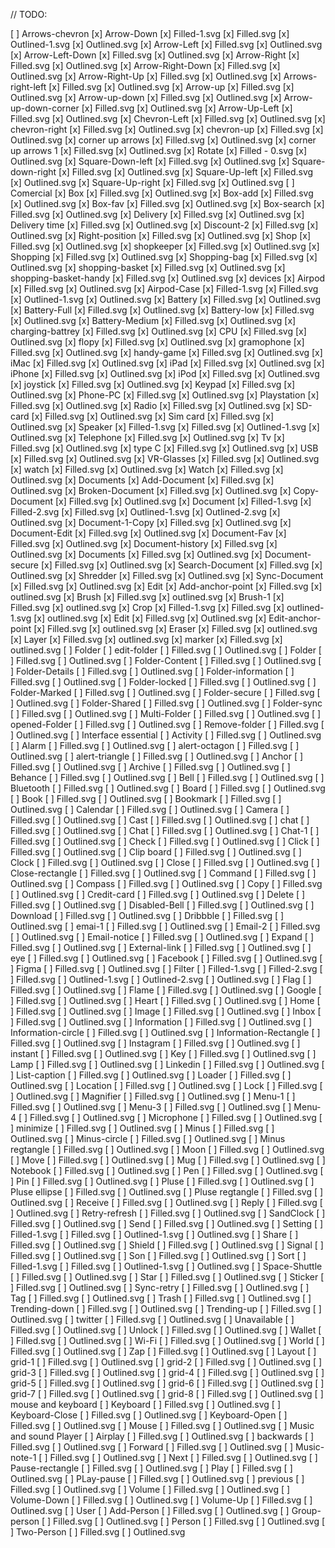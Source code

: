 // TODO:


[ ] Arrows-chevron
[x] Arrow-Down
[x]  Filled-1.svg
[x]  Filled.svg
[x]  Outlined-1.svg
[x]  Outlined.svg
[x] Arrow-Left
[x]  Filled.svg
[x]  Outlined.svg
[x] Arrow-Left-Down
[x]  Filled.svg
[x] Outlined.svg
[x] Arrow-Right
[x]  Filled.svg
[x]  Outlined.svg
[x] Arrow-Right-Down
[x]  Filled.svg
[x]  Outlined.svg
[x] Arrow-Right-Up
[x]  Filled.svg
[x]  Outlined.svg
[x] Arrows-right-left
[x]  Filled.svg
[x]  Outlined.svg
[x] Arrow-up
[x]  Filled.svg
[x]  Outlined.svg
[x] Arrow-up-down
[x]  Filled.svg
[x]  Outlined.svg
[x] Arrow-up-down-corner
[x]  Filled.svg
[x]  Outlined.svg
[x] Arrow-Up-Left
[x]  Filled.svg
[x]  Outlined.svg
[x] Chevron-Left
[x]  Filled.svg
[x]  Outlined.svg
[x] chevron-right
[x]  Filled.svg
[x]  Outlined.svg
[x] chevron-up
[x]  Filled.svg
[x]  Outlined.svg
[x] corner up arrows
[x]  Filled.svg
[x]  Outlined.svg
[x] corner up arrows 1
[x]  Filled.svg
[x]  Outlined.svg
[x] Rotate
[x]  Filled - 0.svg
[x]  Outlined.svg
[x] Square-Down-left
[x]  Filled.svg
[x]  Outlined.svg
[x] Square-down-right
[x]  Filled.svg
[x]  Outlined.svg
[x] Square-Up-left
[x]  Filled.svg
[x]  Outlined.svg
[x] Square-Up-right
[x] Filled.svg
[x] Outlined.svg
[ ] Comercial
[x] Box
[x]  Filled.svg
[x]  Outlined.svg
[x] Box-add
[x]  Filled.svg
[x]  Outlined.svg
[x] Box-fav
[x]  Filled.svg
[x]  Outlined.svg
[x] Box-search
[x]  Filled.svg
[x]  Outlined.svg
[x] Delivery
[x]  Filled.svg
[x]  Outlined.svg
[x] Delivery time
[x]  Filled.svg
[x]  Outlined.svg
[x] Discount-2
[x]  Filled.svg
[x]  Outlined.svg
[x] Right-position
[x]  Filled.svg
[x]  Outlined.svg
[x] Shop
[x]  Filled.svg
[x]  Outlined.svg
[x] shopkeeper
[x]  Filled.svg
[x]  Outlined.svg
[x] Shopping
[x]  Filled.svg
[x]  Outlined.svg
[x] Shopping-bag
[x]  Filled.svg
[x]  Outlined.svg
[x] shopping-basket
[x]  Filled.svg
[x]  Outlined.svg
[x] shopping-basket-handy
[x] Filled.svg
[x] Outlined.svg
[x] devices
[x] Airpod
[x]  Filled.svg
[x]  Outlined.svg
[x] Airpod-Case
[x]  Filled-1.svg
[x]  Filled.svg
[x]  Outlined-1.svg
[x]  Outlined.svg
[x] Battery
[x]  Filled.svg
[x]  Outlined.svg
[x] Battery-Full
[x]  Filled.svg
[x]  Outlined.svg
[x] Battery-low
[x]  Filled.svg
[x]  Outlined.svg
[x] Battery-Medium
[x]  Filled.svg
[x]  Outlined.svg
[x] charging-battrey
[x]  Filled.svg
[x]  Outlined.svg
[x] CPU
[x]  Filled.svg
[x]  Outlined.svg
[x] flopy
[x]  Filled.svg
[x]  Outlined.svg
[x] gramophone
[x]  Filled.svg
[x]  Outlined.svg
[x] handy-game
[x]  Filled.svg
[x]  Outlined.svg
[x] iMac
[x]  Filled.svg
[x]  Outlined.svg
[x] iPad
[x]  Filled.svg
[x]  Outlined.svg
[x] iPhone
[x]  Filled.svg
[x]  Outlined.svg
[x] iPod
[x]  Filled.svg
[x]  Outlined.svg
[x] joystick
[x]  Filled.svg
[x]  Outlined.svg
[x] Keypad
[x]  Filled.svg
[x]  Outlined.svg
[x] Phone-PC
[x]  Filled.svg
[x]  Outlined.svg
[x] Playstation
[x]  Filled.svg
[x]  Outlined.svg
[x] Radio
[x]  Filled.svg
[x]  Outlined.svg
[x] SD-card
[x]  Filled.svg
[x]  Outlined.svg
[x] Sim card
[x]  Filled.svg
[x]  Outlined.svg
[x] Speaker
[x]  Filled-1.svg
[x]  Filled.svg
[x]  Outlined-1.svg
[x]  Outlined.svg
[x] Telephone
[x]  Filled.svg
[x]  Outlined.svg
[x] Tv
[x]  Filled.svg
[x]  Outlined.svg
[x] type C
[x]  Filled.svg
[x]  Outlined.svg
[x] USB
[x]  Filled.svg
[x]  Outlined.svg
[x] VR-Glasses
[x]  Filled.svg
[x]  Outlined.svg
[x] watch
[x]  Filled.svg
[x]  Outlined.svg
[x] Watch
[x] Filled.svg
[x] Outlined.svg
[x] Documents
[x] Add-Document
[x]  Filled.svg
[x]  Outlined.svg
[x] Broken-Document
[x]  Filled.svg
[x]  Outlined.svg
[x] Copy-Document
[x]  Filled.svg
[x]  Outlined.svg
[x] Document
[x]  Filled-1.svg
[x]  Filled-2.svg
[x]  Filled.svg
[x]  Outlined-1.svg
[x]  Outlined-2.svg
[x]  Outlined.svg
[x] Document-1-Copy
[x]  Filled.svg
[x]  Outlined.svg
[x] Document-Edit
[x]  Filled.svg
[x]  Outlined.svg
[x] Document-Fav
[x]  Filled.svg
[x]  Outlined.svg
[x] Document-history
[x]  Filled.svg
[x]  Outlined.svg
[x] Documents
[x]  Filled.svg
[x]  Outlined.svg
[x] Document-secure
[x]  Filled.svg
[x]  Outlined.svg
[x] Search-Document
[x]  Filled.svg
[x]  Outlined.svg
[x] Shredder
[x]  Filled.svg
[x]  Outlined.svg
[x] Sync-Document
[x] Filled.svg
[x] Outlined.svg
[x] Edit
[x] Add-anchor-point
[x]  Filled.svg
[x]  outlined.svg
[x] Brush
[x]  Filled.svg
[x]  outlined.svg
[x] Brush-1
[x]  Filled.svg
[x]  outlined.svg
[x] Crop
[x]  Filled-1.svg
[x]  Filled.svg
[x]  outlined-1.svg
[x]  outlined.svg
[x] Edit
[x]  Filled.svg
[x]  Outlined.svg
[x] Edit-anchor-point
[x]  Filled.svg
[x]  outlined.svg
[x] Eraser
[x]  Filled.svg
[x]  outlined.svg
[x] Layer
[x]  Filled.svg
[x]  outlined.svg
[x] marker
[x]  Filled.svg
[x]  outlined.svg
[ ] Folder
[ ] edit-folder
[ ]  Filled.svg
[ ]  Outlined.svg
[ ] Folder
[ ]  Filled.svg
[ ]  Outlined.svg
[ ] Folder-Content
[ ]  Filled.svg
[ ]  Outlined.svg
[ ] Folder-Details
[ ]  Filled.svg
[ ]  Outlined.svg
[ ] Folder-information
[ ]  Filled.svg
[ ]  Outlined.svg
[ ] Folder-locked
[ ]  Filled.svg
[ ]  Outlined.svg
[ ] Folder-Marked
[ ]  Filled.svg
[ ]  Outlined.svg
[ ] Folder-secure
[ ]  Filled.svg
[ ]  Outlined.svg
[ ] Folder-Shared
[ ]  Filled.svg
[ ]  Outlined.svg
[ ] Folder-sync
[ ]  Filled.svg
[ ]  Outlined.svg
[ ] Multi-Folder
[ ]  Filled.svg
[ ]  Outlined.svg
[ ] opened-Folder
[ ]  Filled.svg
[ ]  Outlined.svg
[ ] Remove-folder
[ ] Filled.svg
[ ] Outlined.svg
[ ] Interface essential
[ ] Activity
[ ]  Filled.svg
[ ]  Outlined.svg
[ ] Alarm
[ ]  Filled.svg
[ ]  Outlined.svg
[ ] alert-octagon
[ ]  Filled.svg
[ ]  Outlined.svg
[ ] alert-triangle
[ ]  Filled.svg
[ ]  Outlined.svg
[ ] Anchor
[ ]  Filled.svg
[ ]  Outlined.svg
[ ] Archive
[ ]  Filled.svg
[ ]  Outlined.svg
[ ] Behance
[ ]  Filled.svg
[ ]  Outlined.svg
[ ] Bell
[ ]  Filled.svg
[ ]  Outlined.svg
[ ] Bluetooth
[ ]  Filled.svg
[ ]  Outlined.svg
[ ] Board
[ ]  Filled.svg
[ ]  Outlined.svg
[ ] Book
[ ]  Filled.svg
[ ]  Outlined.svg
[ ] Bookmark
[ ]  Filled.svg
[ ]  Outlined.svg
[ ] Calendar
[ ]  Filled.svg
[ ]  Outlined.svg
[ ] Camera
[ ]  Filled.svg
[ ]  Outlined.svg
[ ] Cast
[ ]  Filled.svg
[ ]  Outlined.svg
[ ] chat
[ ]  Filled.svg
[ ]  Outlined.svg
[ ] Chat
[ ]  Filled.svg
[ ]  Outlined.svg
[ ] Chat-1
[ ]  Filled.svg
[ ]  Outlined.svg
[ ] Check
[ ]  Filled.svg
[ ]  Outlined.svg
[ ] Click
[ ]  Filled.svg
[ ]  Outlined.svg
[ ] Clip board
[ ]  Filled.svg
[ ]  Outlined.svg
[ ] Clock
[ ]  Filled.svg
[ ]  Outlined.svg
[ ] Close
[ ]  Filled.svg
[ ]  Outlined.svg
[ ] Close-rectangle
[ ]  Filled.svg
[ ]  Outlined.svg
[ ] Command
[ ]  Filled.svg
[ ]  Outlined.svg
[ ] Compass
[ ]  Filled.svg
[ ]  Outlined.svg
[ ] Copy
[ ]  Filled.svg
[ ]  Outlined.svg
[ ] Credit-card
[ ]  Filled.svg
[ ]  Outlined.svg
[ ] Delete
[ ]  Filled.svg
[ ]  Outlined.svg
[ ] Disabled-Bell
[ ]  Filled.svg
[ ]  Outlined.svg
[ ] Download
[ ]  Filled.svg
[ ]  Outlined.svg
[ ] Dribbble
[ ]  Filled.svg
[ ]  Outlined.svg
[ ] emai-1
[ ]  Filled.svg
[ ]  Outlined.svg
[ ] Email-2
[ ]  Filled.svg
[ ]  Outlined.svg
[ ] Email-notice
[ ]  Filled.svg
[ ]  Outlined.svg
[ ] Expand
[ ]  Filled.svg
[ ]  Outlined.svg
[ ] External-link
[ ]  Filled.svg
[ ]  Outlined.svg
[ ] eye
[ ]  Filled.svg
[ ]  Outlined.svg
[ ] Facebook
[ ]  Filled.svg
[ ]  Outlined.svg
[ ] Figma
[ ]  Filled.svg
[ ]  Outlined.svg
[ ] Filter
[ ]  Filled-1.svg
[ ]  Filled-2.svg
[ ]  Filled.svg
[ ]  Outlined-1.svg
[ ]  Outlined-2.svg
[ ]  Outlined.svg
[ ] Flag
[ ]  Filled.svg
[ ]  Outlined.svg
[ ] Flame
[ ]  Filled.svg
[ ]  Outlined.svg
[ ] Google
[ ]  Filled.svg
[ ]  Outlined.svg
[ ] Heart
[ ]  Filled.svg
[ ]  Outlined.svg
[ ] Home
[ ]  Filled.svg
[ ]  Outlined.svg
[ ] Image
[ ]  Filled.svg
[ ]  Outlined.svg
[ ] Inbox
[ ]  Filled.svg
[ ]  Outlined.svg
[ ] Information
[ ]  Filled.svg
[ ]  Outlined.svg
[ ] Information-circle
[ ]  Filled.svg
[ ]  Outlined.svg
[ ] Information-Rectangle
[ ]  Filled.svg
[ ]  Outlined.svg
[ ] Instagram
[ ]  Filled.svg
[ ]  Outlined.svg
[ ] instant
[ ]  Filled.svg
[ ]  Outlined.svg
[ ] Key
[ ]  Filled.svg
[ ]  Outlined.svg
[ ] Lamp
[ ]  Filled.svg
[ ]  Outlined.svg
[ ] Linkedin
[ ]  Filled.svg
[ ]  Outlined.svg
[ ] List-caption
[ ]  Filled.svg
[ ]  Outlined.svg
[ ] Loader
[ ]  Filled.svg
[ ]  Outlined.svg
[ ] Location
[ ]  Filled.svg
[ ]  Outlined.svg
[ ] Lock
[ ]  Filled.svg
[ ]  Outlined.svg
[ ] Magnifier
[ ]  Filled.svg
[ ]  Outlined.svg
[ ] Menu-1
[ ]  Filled.svg
[ ]  Outlined.svg
[ ] Menu-3
[ ]  Filled.svg
[ ]  Outlined.svg
[ ] Menu-4
[ ]  Filled.svg
[ ]  Outlined.svg
[ ] Microphone
[ ]  Filled.svg
[ ]  Outlined.svg
[ ] minimize
[ ]  Filled.svg
[ ]  Outlined.svg
[ ] Minus
[ ]  Filled.svg
[ ]  Outlined.svg
[ ] Minus-circle
[ ]  Filled.svg
[ ]  Outlined.svg
[ ] Minus regtangle
[ ]  Filled.svg
[ ]  Outlined.svg
[ ] Moon
[ ]  Filled.svg
[ ]  Outlined.svg
[ ] Move
[ ]  Filled.svg
[ ]  Outlined.svg
[ ] Mug
[ ]  Filled.svg
[ ]  Outlined.svg
[ ] Notebook
[ ]  Filled.svg
[ ]  Outlined.svg
[ ] Pen
[ ]  Filled.svg
[ ]  Outlined.svg
[ ] Pin
[ ]  Filled.svg
[ ]  Outlined.svg
[ ] Pluse
[ ]  Filled.svg
[ ]  Outlined.svg
[ ] Pluse ellipse
[ ]  Filled.svg
[ ]  Outlined.svg
[ ] Pluse regtangle
[ ]  Filled.svg
[ ]  Outlined.svg
[ ] Receive
[ ]  Filled.svg
[ ]  Outlined.svg
[ ] Reply
[ ]  Filled.svg
[ ]  Outlined.svg
[ ] Retry-refresh
[ ]  Filled.svg
[ ]  Outlined.svg
[ ] SandClock
[ ]  Filled.svg
[ ]  Outlined.svg
[ ] Send
[ ]  Filled.svg
[ ]  Outlined.svg
[ ] Setting
[ ]  Filled-1.svg
[ ]  Filled.svg
[ ]  Outlined-1.svg
[ ]  Outlined.svg
[ ] Share
[ ]  Filled.svg
[ ]  Outlined.svg
[ ] Shield
[ ]  Filled.svg
[ ]  Outlined.svg
[ ] Signal
[ ]  Filled.svg
[ ]  Outlined.svg
[ ] Son
[ ]  Filled.svg
[ ]  Outlined.svg
[ ] Sort
[ ]  Filled-1.svg
[ ]  Filled.svg
[ ]  Outlined-1.svg
[ ]  Outlined.svg
[ ] Space-Shuttle
[ ]  Filled.svg
[ ]  Outlined.svg
[ ] Star
[ ]  Filled.svg
[ ]  Outlined.svg
[ ] Sticker
[ ]  Filled.svg
[ ]  Outlined.svg
[ ] Sync-retry
[ ]  Filled.svg
[ ]  Outlined.svg
[ ] Tag
[ ]  Filled.svg
[ ]  Outlined.svg
[ ] Trash
[ ]  Filled.svg
[ ]  Outlined.svg
[ ] Trending-down
[ ]  Filled.svg
[ ]  Outlined.svg
[ ] Trending-up
[ ]  Filled.svg
[ ]  Outlined.svg
[ ] twitter
[ ]  Filled.svg
[ ]  Outlined.svg
[ ] Unavailable
[ ]  Filled.svg
[ ]  Outlined.svg
[ ] Unlock
[ ]  Filled.svg
[ ]  Outlined.svg
[ ] Wallet
[ ]  Filled.svg
[ ]  Outlined.svg
[ ] Wi-Fi
[ ]  Filled.svg
[ ]  Outlined.svg
[ ] World
[ ]  Filled.svg
[ ]  Outlined.svg
[ ] Zap
[ ] Filled.svg
[ ] Outlined.svg
[ ] Layout
[ ] grid-1
[ ]  Filled.svg
[ ]  Outlined.svg
[ ] grid-2
[ ]  Filled.svg
[ ]  Outlined.svg
[ ] grid-3
[ ]  Filled.svg
[ ]  Outlined.svg
[ ] grid-4
[ ]  Filled.svg
[ ]  Outlined.svg
[ ] grid-5
[ ]  Filled.svg
[ ]  Outlined.svg
[ ] grid-6
[ ]  Filled.svg
[ ]  Outlined.svg
[ ] grid-7
[ ]  Filled.svg
[ ]  Outlined.svg
[ ] grid-8
[ ] Filled.svg
[ ] Outlined.svg
[ ] mouse and keyboard
[ ] Keyboard
[ ]  Filled.svg
[ ]  Outlined.svg
[ ] Keyboard-Close
[ ]  Filled.svg
[ ]  Outlined.svg
[ ] Keyboard-Open
[ ]  Filled.svg
[ ]  Outlined.svg
[ ] Mouse
[ ] Filled.svg
[ ] Outlined.svg
[ ] Music and sound Player
[ ] Airplay
[ ]  Filled.svg
[ ]  Outlined.svg
[ ] backwards
[ ]  Filled.svg
[ ]  Outlined.svg
[ ] Forward
[ ]  Filled.svg
[ ]  Outlined.svg
[ ] Music-note-1
[ ]  Filled.svg
[ ]  Outlined.svg
[ ] Next
[ ]  Filled.svg
[ ]  Outlined.svg
[ ] Pause-rectangle
[ ]  Filled.svg
[ ]  Outlined.svg
[ ] Play
[ ]  Filled.svg
[ ]  Outlined.svg
[ ] PLay-pause
[ ]  Filled.svg
[ ]  Outlined.svg
[ ] previous
[ ]  Filled.svg
[ ]  Outlined.svg
[ ] Volume
[ ]  Filled.svg
[ ]  Outlined.svg
[ ] Volume-Down
[ ]  Filled.svg
[ ]  Outlined.svg
[ ] Volume-Up
[ ] Filled.svg
[ ] Outlined.svg
[ ] User
[ ] Add-Person
[ ]  Filled.svg
[ ]  Outlined.svg
[ ] Group-person
[ ]  Filled.svg
[ ]  Outlined.svg
[ ] Person
[ ]  Filled.svg
[ ]  Outlined.svg
[ ] Two-Person
[ ] Filled.svg
[ ] Outlined.svg
